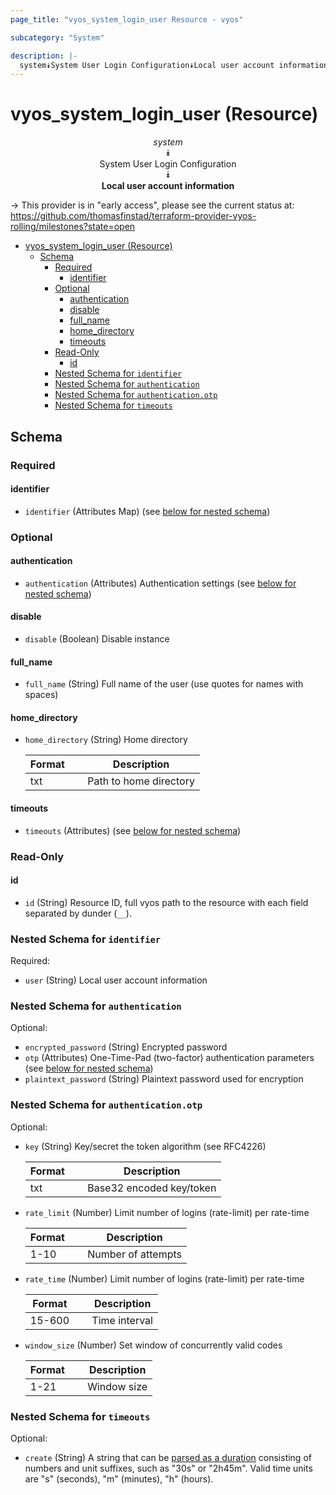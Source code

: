 ```yaml
---
page_title: "vyos_system_login_user Resource - vyos"

subcategory: "System"

description: |-
  system⯯System User Login Configuration⯯Local user account information
---
```


# vyos_system_login_user (Resource)
<center>

*system*  
⯯  
System User Login Configuration  
⯯  
**Local user account information**


</center>

-> This provider is in "early access", please see the current status at: https://github.com/thomasfinstad/terraform-provider-vyos-rolling/milestones?state=open

<!--TOC-->

- [vyos_system_login_user (Resource)](#vyos_system_login_user-resource)
  - [Schema](#schema)
    - [Required](#required)
      - [identifier](#identifier)
    - [Optional](#optional)
      - [authentication](#authentication)
      - [disable](#disable)
      - [full_name](#full_name)
      - [home_directory](#home_directory)
      - [timeouts](#timeouts)
    - [Read-Only](#read-only)
      - [id](#id)
    - [Nested Schema for `identifier`](#nested-schema-for-identifier)
    - [Nested Schema for `authentication`](#nested-schema-for-authentication)
    - [Nested Schema for `authentication.otp`](#nested-schema-for-authenticationotp)
    - [Nested Schema for `timeouts`](#nested-schema-for-timeouts)

<!--TOC-->

<!-- schema generated by tfplugindocs -->
## Schema

### Required

#### identifier
- `identifier` (Attributes Map) (see [below for nested schema](#nestedatt--identifier))

### Optional

#### authentication
- `authentication` (Attributes) Authentication settings (see [below for nested schema](#nestedatt--authentication))
#### disable
- `disable` (Boolean) Disable instance
#### full_name
- `full_name` (String) Full name of the user (use quotes for names with spaces)
#### home_directory
- `home_directory` (String) Home directory

    |  Format  &emsp;|  Description             |
    |----------|--------------------------|
    |  txt     &emsp;|  Path to home directory  |
#### timeouts
- `timeouts` (Attributes) (see [below for nested schema](#nestedatt--timeouts))

### Read-Only

#### id
- `id` (String) Resource ID, full vyos path to the resource with each field separated by dunder (`__`).

<a id="nestedatt--identifier"></a>
### Nested Schema for `identifier`

Required:

- `user` (String) Local user account information


<a id="nestedatt--authentication"></a>
### Nested Schema for `authentication`

Optional:

- `encrypted_password` (String) Encrypted password
- `otp` (Attributes) One-Time-Pad (two-factor) authentication parameters (see [below for nested schema](#nestedatt--authentication--otp))
- `plaintext_password` (String) Plaintext password used for encryption

<a id="nestedatt--authentication--otp"></a>
### Nested Schema for `authentication.otp`

Optional:

- `key` (String) Key/secret the token algorithm (see RFC4226)

    |  Format  &emsp;|  Description               |
    |----------|----------------------------|
    |  txt     &emsp;|  Base32 encoded key/token  |
- `rate_limit` (Number) Limit number of logins (rate-limit) per rate-time

    |  Format  &emsp;|  Description         |
    |----------|----------------------|
    |  1-10    &emsp;|  Number of attempts  |
- `rate_time` (Number) Limit number of logins (rate-limit) per rate-time

    |  Format  &emsp;|  Description    |
    |----------|-----------------|
    |  15-600  &emsp;|  Time interval  |
- `window_size` (Number) Set window of concurrently valid codes

    |  Format  &emsp;|  Description  |
    |----------|---------------|
    |  1-21    &emsp;|  Window size  |



<a id="nestedatt--timeouts"></a>
### Nested Schema for `timeouts`

Optional:

- `create` (String) A string that can be [parsed as a duration](https://pkg.go.dev/time#ParseDuration) consisting of numbers and unit suffixes, such as &#34;30s&#34; or &#34;2h45m&#34;. Valid time units are &#34;s&#34; (seconds), &#34;m&#34; (minutes), &#34;h&#34; (hours).
